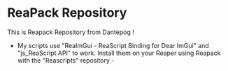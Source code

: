 # ReaPack Repository

This is Reapack Repository from Dantepog !
- My scripts use "ReaImGui - ReaScript Binding for Dear ImGui" and "js_ReaScript API" to work. Install them on your Reaper using Reapack with the "Reascripts" repository -

